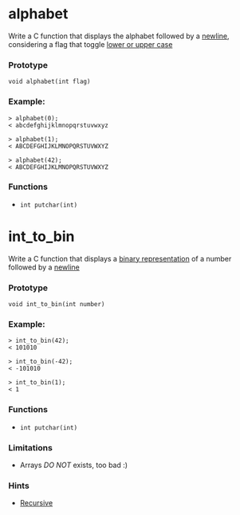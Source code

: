 # alphabet
Write a C function that displays the alphabet followed by a [newline](https://en.wikipedia.org/wiki/Newline), considering a flag that toggle [lower or upper case](https://en.wikipedia.org/wiki/Letter_case)

### Prototype
`void alphabet(int flag)`

### Example:
```
> alphabet(0);
< abcdefghijklmnopqrstuvwxyz

> alphabet(1);
< ABCDEFGHIJKLMNOPQRSTUVWXYZ

> alphabet(42);
< ABCDEFGHIJKLMNOPQRSTUVWXYZ
```

### Functions
* `int putchar(int)`


# int_to_bin
Write a C function that displays a [binary representation](https://en.wikipedia.org/wiki/Binary_number) of a number followed by a [newline](https://en.wikipedia.org/wiki/Newline)

### Prototype
`void int_to_bin(int number)`

### Example:
```
> int_to_bin(42);
< 101010

> int_to_bin(-42);
< -101010

> int_to_bin(1);
< 1
```

### Functions
* `int putchar(int)`

### Limitations
* Arrays _DO NOT_ exists, too bad :)

### Hints
* [Recursive](https://en.wikipedia.org/wiki/Recursion_(computer_science))
